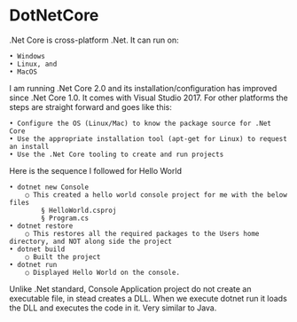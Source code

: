 # DotNetCore


.Net Core is cross-platform .Net. It can run on:

	• Windows
	• Linux, and
	• MacOS

I am running .Net Core 2.0 and its installation/configuration has improved since .Net Core 1.0.
It comes with Visual Studio 2017.
For other platforms the steps are straight forward and goes like this:

	• Configure the OS (Linux/Mac) to know the package source for .Net Core
	• Use the appropriate installation tool (apt-get for Linux) to request an install
	• Use the .Net Core tooling to create and run projects

Here is the sequence I followed for Hello World

	• dotnet new Console
		○ This created a hello world console project for me with the below files
			§ HelloWorld.csproj
			§ Program.cs
	• dotnet restore
		○ This restores all the required packages to the Users home directory, and NOT along side the project
	• dotnet build
		○ Built the project
	• dotnet run
		○ Displayed Hello World on the console.
Unlike .Net standard, Console Application project do not create an executable file, in stead creates a DLL. When we execute dotnet run it loads the DLL and executes the code in it. Very similar to Java.
